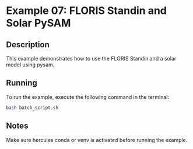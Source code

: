 # Example 07: FLORIS Standin and Solar PySAM

## Description

This example demonstrates how to use the FLORIS Standin and a solar model using pysam.

## Running

To run the example, execute the following command in the terminal:

```bash
bash batch_script.sh
```

## Notes

Make sure hercules conda or venv is activated before running the example.